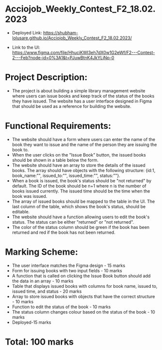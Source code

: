 # Acciojob_Weekly_Contest_F2_18.02.2023

- Deployed Link: https://shubham-lolusare.github.io/Acciojob_Weekly_Contest_F2_18.02.2023/

- Link to the UI: https://www.figma.com/file/HhuciKWI3eh7dX0w1G2eWf/F2---Contest-2---Feb?node-id=0%3A1&t=PJuwBtnK4JkYLjNp-0

# Project Description:
- The project is about building a simple library management website where users can issue books and keep track of the status of the books they have issued. The website has a user interface designed in Figma that should be used as a reference for building the website.

# Functional Requirements:
- The website should have a form where users can enter the name of the book they want to issue and the name of the person they are issuing the book to.
- When the user clicks on the "Issue Book" button, the issued books should be shown in a table below the form.
- The website should have an array to store the details of the issued books. The array should have objects with the following structure: {id:1, book_name:"", issued_to:"", issued_time:"", status:""}.
- When a book is issued, the book's status should be "not returned" by default. The ID of the book should be n+1 where n is the number of books issued currently. The issued time should be the time when the book was issued.
- The array of issued books should be mapped to the table in the UI. The last column of the table, which shows the book's status, should be editable.
- The website should have a function allowing users to edit the book's status. The status can be either "returned" or "not returned".
- The color of the status column should be green if the book has been returned and red if the book has not been returned.

# Marking Scheme:
- The user interface matches the Figma design - 15 marks
- Form for issuing books with two input fields - 10 marks
- A function that is called on clicking the Issue Book button should add the data in an array - 10 marks
- Table that displays issued books with columns for book name, issued to, issued time, and status - 20 marks
- Array to store issued books with objects that have the correct structure - 10 marks
- Function to edit the status of the book - 10 marks
- The status column changes colour based on the status of the book - 10 marks
- Deployed-15 marks

# Total: 100 marks
